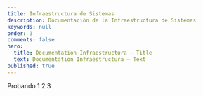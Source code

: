 ```yaml
---
title: Infraestructura de Sistemas
description: Documentación de la Infraestructura de Sistemas
keywords: null
order: 3
comments: false
hero:
  title: Documentation Infraestructura — Title
  text: Documentation Infraestructura — Text
published: true
---
```


Probando 1 2 3
